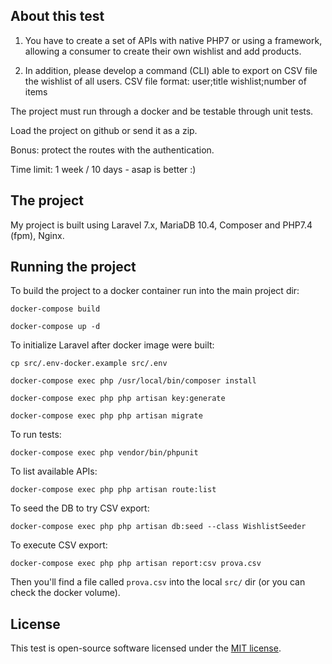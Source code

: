 ## About this test

1) You have to create a set of APIs with native PHP7 or using a framework, allowing a consumer to create their own wishlist and add products.

2) In addition, please develop a command (CLI) able to export on CSV file the wishlist of all users.
CSV file format: user;title wishlist;number of items

The project must run through a docker and be testable through unit tests.

Load the project on github or send it as a zip.

Bonus: protect the routes with the authentication.

Time limit: 1 week / 10 days - asap is better :)

## The project

My project is built using Laravel 7.x, MariaDB 10.4, Composer and PHP7.4 (fpm), Nginx.

## Running the project

To build the project to a docker container run into the main project dir:

    docker-compose build

    docker-compose up -d


To initialize Laravel after docker image were built:

    
    cp src/.env-docker.example src/.env

    docker-compose exec php /usr/local/bin/composer install

    docker-compose exec php php artisan key:generate

    docker-compose exec php php artisan migrate

To run tests:

    docker-compose exec php vendor/bin/phpunit

To list available APIs:

    docker-compose exec php php artisan route:list

To seed the DB to try CSV export:

    docker-compose exec php php artisan db:seed --class WishlistSeeder

To execute CSV export:

    docker-compose exec php php artisan report:csv prova.csv

Then you'll find a file called `prova.csv` into the local `src/` dir (or you can check the docker volume).


## License

This test is open-source software licensed under the [MIT license](https://opensource.org/licenses/MIT).
